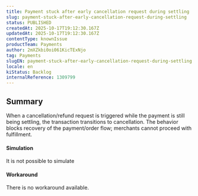 ```yaml
---
title: Payment stuck after early cancellation request during settling
slug: payment-stuck-after-early-cancellation-request-during-settling
status: PUBLISHED
createdAt: 2025-10-17T19:12:30.167Z
updatedAt: 2025-10-17T19:12:30.167Z
contentType: knownIssue
productTeam: Payments
author: 2mXZkbi0oi061KicTExNjo
tag: Payments
slugEN: payment-stuck-after-early-cancellation-request-during-settling
locale: en
kiStatus: Backlog
internalReference: 1309799
---
```


## Summary


When a cancellation/refund request is triggered while the payment is still being settling, the transaction transitions to cancellation.
The behavior blocks recovery of the payment/order flow; merchants cannot proceed with fulfillment.


#### Simulation


It is not possible to simulate


#### Workaround


There is no workaround available.



